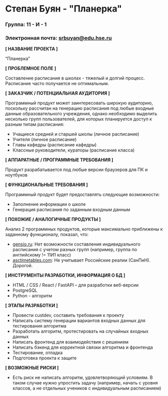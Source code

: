 # Степан Буян - "Планерка"

### Группа: 11 - И - 1
### Электронная почта: srbuyan@edu.hse.ru


**[ НАЗВАНИЕ ПРОЕКТА ]**

“Планерка”

**[ ПРОБЛЕМНОЕ ПОЛЕ ]**

Составление расписания в школах - тяжелый и долгий процесс. Расписание часто получается не оптимальным.

**[ ЗАКАЗЧИК / ПОТЕНЦИАЛЬНАЯ АУДИТОРИЯ ]**

Программный продукт может заинтересовать широкую аудиторию, поскольку рассчитан на генерацию расписания под любые входные данные образовательного учреждения, однако необходимо выделить несколько групп пользователей, для которых планируется доступ к разным типам расписания:

* Учащиеся средней и старшей школы (личное расписание)
* Учителя (личное расписание)
* Главы кафедры (расписание кафедры)
* Классные руководители, кураторы (расписание класса)

**[ АППАРАТНЫЕ / ПРОГРАММНЫЕ ТРЕБОВАНИЯ ]** 

Продукт разрабатывается под любые версии браузеров для ПК и ноутбуков

**[ ФУНКЦИОНАЛЬНЫЕ ТРЕБОВАНИЯ ]**

Программный продукт будет предоставлять следующие возможности:
* Заполнение информации о школе 
* Генерация расписания по заданным входным данным

**[ ПОХОЖИЕ / АНАЛОГИЧНЫЕ ПРОДУКТЫ ]**

Анализ 2 программных продуктов, которые максимально приближены к заданному функционалу, показал, что:

* [gensio.ru](https://gensio.ru/tools/time/schedule-generator): Нет возможности составления индивидуального расписания с учетом разных групп (например, группа по английскому != 11И1 класс)
*	[asctimetables.com](http://asctimetables.com/): Не учитывает Российские реалии (СанПиН). Дорогой.

**[ ИНСТРУМЕНТЫ РАЗРАБОТКИ, ИНФОРМАЦИЯ О БД ]**

*	HTML / CSS / React / FastAPI – для разработки веб-версии
*	PostgreSQL
*	Python - алгоритм

**[ ЭТАПЫ РАЗРАБОТКИ ]**

*	Провести custdev, составить требования к проекту
*	Написать систему генерации вариантов входных данных для тестирования алгоритма
*	Разработать алгоритм, протестировать на случайных входных данных
*	Написать фронтенд для взаимодействия с решением
*	Написать бэкенд для корректной связки алгоритма и фронтенда
*	Тестирование, отладка
*	Подготовка проекта к защите

**[ ВОЗМОЖНЫЕ РИСКИ ]**

*	Есть риск не написать алгоритм, удовлетворяющий условиям. В таком случае нужно упростить задачу (например, начать с уровня классов, а не отдельных учеников с индивидуальным расписанием)
